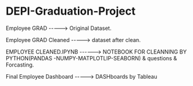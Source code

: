 # DEPI-Graduation-Project

Employee GRAD -----> Original Dataset.


Employee GRAD Cleaned -----> dataset after clean.


EMPLOYEE CLEANED.IPYNB ------> NOTEBOOK FOR CLEANNING BY PYTHON(PANDAS -NUMPY-MATPLOTLIP-SEABORN) & questions & Forcasting.

Final Employee Dashboard -----> DASHboards by Tableau 


